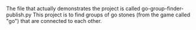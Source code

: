 The file that actually demonstrates the project is called go-group-finder-publish.py
This project is to find groups of go stones (from the game called "go") that are connected to each other.

